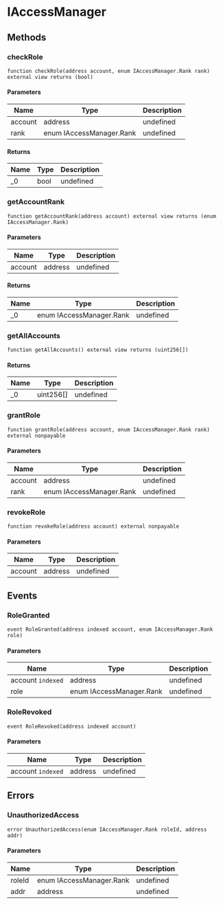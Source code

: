 # IAccessManager









## Methods

### checkRole

```solidity
function checkRole(address account, enum IAccessManager.Rank rank) external view returns (bool)
```





#### Parameters

| Name | Type | Description |
|---|---|---|
| account | address | undefined |
| rank | enum IAccessManager.Rank | undefined |

#### Returns

| Name | Type | Description |
|---|---|---|
| _0 | bool | undefined |

### getAccountRank

```solidity
function getAccountRank(address account) external view returns (enum IAccessManager.Rank)
```





#### Parameters

| Name | Type | Description |
|---|---|---|
| account | address | undefined |

#### Returns

| Name | Type | Description |
|---|---|---|
| _0 | enum IAccessManager.Rank | undefined |

### getAllAccounts

```solidity
function getAllAccounts() external view returns (uint256[])
```






#### Returns

| Name | Type | Description |
|---|---|---|
| _0 | uint256[] | undefined |

### grantRole

```solidity
function grantRole(address account, enum IAccessManager.Rank rank) external nonpayable
```





#### Parameters

| Name | Type | Description |
|---|---|---|
| account | address | undefined |
| rank | enum IAccessManager.Rank | undefined |

### revokeRole

```solidity
function revokeRole(address account) external nonpayable
```





#### Parameters

| Name | Type | Description |
|---|---|---|
| account | address | undefined |



## Events

### RoleGranted

```solidity
event RoleGranted(address indexed account, enum IAccessManager.Rank role)
```





#### Parameters

| Name | Type | Description |
|---|---|---|
| account `indexed` | address | undefined |
| role  | enum IAccessManager.Rank | undefined |

### RoleRevoked

```solidity
event RoleRevoked(address indexed account)
```





#### Parameters

| Name | Type | Description |
|---|---|---|
| account `indexed` | address | undefined |



## Errors

### UnauthorizedAccess

```solidity
error UnauthorizedAccess(enum IAccessManager.Rank roleId, address addr)
```





#### Parameters

| Name | Type | Description |
|---|---|---|
| roleId | enum IAccessManager.Rank | undefined |
| addr | address | undefined |


